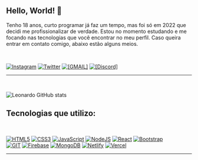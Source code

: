 
## Hello, World! 🌠

 Tenho 18 anos, curto programar já faz um tempo, mas foi só em 2022 que decidi me profissionalizar de verdade. Estou no momento estudando e me focando nas tecnologias que você encontrar no meu perfil. Caso queira entrar em contato comigo, abaixo estão alguns meios.

<br>

[![Instagram](https://img.shields.io/badge/Instagram-E4405F?style=for-the-badge&logo=instagram&logoColor=white)](https://www.instagram.com/leobtwz/)
[![Twitter](https://img.shields.io/badge/Twitter-1DA1F2?style=for-the-badge&logo=twitter&logoColor=white)](https://twitter.com/leoz_js)
[![[GMAIL]](https://img.shields.io/badge/Gmail-D14836?style=for-the-badge&logo=gmail&logoColor=white)](leo11.contato@gmail.com)
[![[Discord]](https://img.shields.io/badge/Discord-7289DA?style=for-the-badge&logo=discord&logoColor=white)](https://discord.gg/jqpPUnKDKa)



<hr>
<br>

![Leonardo GitHub stats](https://github-readme-stats.vercel.app/api?username=leoz11&show_icons=true&theme=dracula)

## Tecnologias que utilizo:
<br>

[![HTML5](https://img.shields.io/badge/HTML5-E34F26?style=for-the-badge&logo=html5&logoColor=white)](#)
[![CSS3](https://img.shields.io/badge/CSS3-1572B6?style=for-the-badge&logo=css3&logoColor=white)](#)
[![JavaScript](https://img.shields.io/badge/JavaScript-F7DF1E?style=for-the-badge&logo=javascript&logoColor=black)](#)
[![NodeJS](https://img.shields.io/badge/Node.js-43853D?style=for-the-badge&logo=node.js&logoColor=white)](#)
[![React](https://img.shields.io/badge/React-20232A?style=for-the-badge&logo=react&logoColor=61DAFB)](#)
[![Bootstrap](https://img.shields.io/badge/Bootstrap-563D7C?style=for-the-badge&logo=bootstrap&logoColor=white)](#)<br>
[![GIT](https://img.shields.io/badge/GIT-E44C30?style=for-the-badge&logo=git&logoColor=white)](#)
[![Firebase](https://cdn.discordapp.com/attachments/944823677361475584/1024733214167802008/firebase.png)](#)
[![MongoDB](https://img.shields.io/badge/MongoDB-4EA94B?style=for-the-badge&logo=mongodb&logoColor=white)](#)
[![Netlify](https://img.shields.io/badge/Netlify-00C7B7?style=for-the-badge&logo=netlify&logoColor=white)](#)
[![Vercel](https://img.shields.io/badge/Vercel-000000?style=for-the-badge&logo=vercel&logoColor=white)](#)
<hr>
<br>
